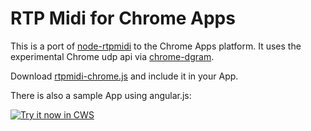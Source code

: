 # RTP Midi for Chrome Apps

This is a port of [node-rtpmidi](https://github.com/jdachtera/node-rtpmidi) to the Chrome Apps platform.
It uses the experimental Chrome udp api via [chrome-dgram](https://github.com/feross/chrome-dgram).

Download [rtpmidi-chrome.js](https://raw2.github.com/jdachtera/rtpmidi-chrome/master/sample-app/js/rtpmidi-chrome.js) and include it in your App.

There is also a sample App using angular.js:

<a target="_blank" href="https://chrome.google.com/webstore/detail/rtp-midi-sample-app/dmjkmgomjplmdllbfkalbhehoebnfjhg">![Try it now in CWS](https://raw.github.com/GoogleChrome/chrome-app-samples/master/tryitnowbutton.png "Click here to install this sample from the Chrome Web Store")</a>

